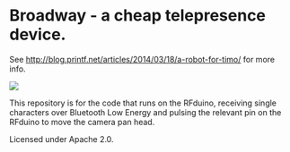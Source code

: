 # Broadway - a cheap telepresence device.

See http://blog.printf.net/articles/2014/03/18/a-robot-for-timo/ for more info.

<img src="http://chris.printf.net/jolvoy.gif"/>

This repository is for the code that runs on the RFduino, receiving single
characters over Bluetooth Low Energy and pulsing the relevant pin on the
RFduino to move the camera pan head.

Licensed under Apache 2.0.
